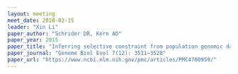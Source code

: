 ```yaml
---
layout: meeting
meet_date: 2018-02-15
leader: "Xin Li"
paper_author: "Schrider DR, Kern AD"
paper_year: 2015
paper_title: "Inferring selective constraint from population genomic data suggests recent regulatory turnover in the human brain"
paper_journal: "Genome Biol Evol 7(12): 3511–3528"
paper_url: "https://www.ncbi.nlm.nih.gov/pmc/articles/PMC4700959/"
---
```

